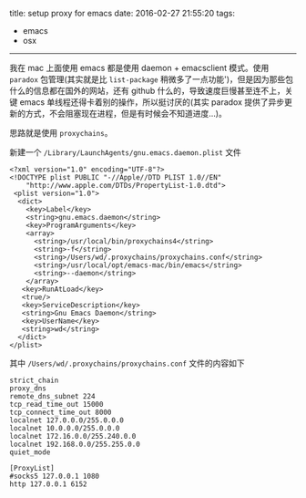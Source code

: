 title: setup proxy for emacs
date: 2016-02-27 21:55:20
tags:
  - emacs
  - osx
---
我在 mac 上面使用 emacs 都是使用 daemon + emacsclient 模式。使用 `paradox` 包管理(其实就是比 `list-package` 稍微多了一点功能')，但是因为那些包什么的信息都在国外的网站，还有 github 什么的，导致速度巨慢甚至连不上，关键 emacs 单线程还得卡着别的操作，所以挺讨厌的(其实 paradox 提供了异步更新的方式，不会阻塞现在进程，但是有时候会不知道进度...)。

思路就是使用 `proxychains`。

新建一个 `/Library/LaunchAgents/gnu.emacs.daemon.plist` 文件

```
<?xml version="1.0" encoding="UTF-8"?>
<!DOCTYPE plist PUBLIC "-//Apple//DTD PLIST 1.0//EN"
    "http://www.apple.com/DTDs/PropertyList-1.0.dtd">
 <plist version="1.0">
  <dict>
    <key>Label</key>
    <string>gnu.emacs.daemon</string>
    <key>ProgramArguments</key>
    <array>
      <string>/usr/local/bin/proxychains4</string>
      <string>-f</string>
      <string>/Users/wd/.proxychains/proxychains.conf</string>
      <string>/usr/local/opt/emacs-mac/bin/emacs</string>
      <string>--daemon</string>
    </array>
   <key>RunAtLoad</key>
   <true/>
   <key>ServiceDescription</key>
   <string>Gnu Emacs Daemon</string>
   <key>UserName</key>
   <string>wd</string>
  </dict>
</plist>
```

其中 `/Users/wd/.proxychains/proxychains.conf` 文件的内容如下

```
strict_chain
proxy_dns
remote_dns_subnet 224
tcp_read_time_out 15000
tcp_connect_time_out 8000
localnet 127.0.0.0/255.0.0.0
localnet 10.0.0.0/255.0.0.0
localnet 172.16.0.0/255.240.0.0
localnet 192.168.0.0/255.255.0.0
quiet_mode

[ProxyList]
#socks5 127.0.0.1 1080
http 127.0.0.1 6152
```
